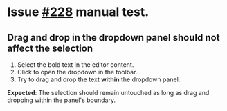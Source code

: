 # Issue [#228](https://github.com/ckeditor/ckeditor5-ui/issues/228) manual test.

## Drag and drop in the dropdown panel should not affect the selection

1. Select the bold text in the editor content.
2. Click to open the dropdown in the toolbar.
3. Try to drag and drop the text **within** the dropdown panel.

**Expected**: The selection should remain untouched as long as drag and dropping within the panel's boundary.


